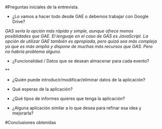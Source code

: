 #Preguntas iniciales de la entrevista.

* ¿Lo vamos a hacer todo desde GAE o debemos trabajar con Google Drive?

*GAS sería la opción más rápida y simple, aunque ofrece menos posiblidades que GAE. El lenguaje en el caso de GAS es JavaScript. La opción de utilizar GAE también es apropiada, pero quizá sea más compleja ya que es más amplia y dispone de muchas más recursos que GAS. Pero no habría problema alguno.*

* ¿Funcionalidad / Datos que se desean almacenar para cada evento?

**

* ¿Quién puede introducir/modificar/eliminar datos de la aplicación?

* Qué esperas de la aplicación?

* ¿Qué tipos de informes quieres que tenga la aplicación?

* ¿Alguna aplicación similar a lo que desea para refinar esa idea y mejorarla?

#Conclusiones obtenidas
